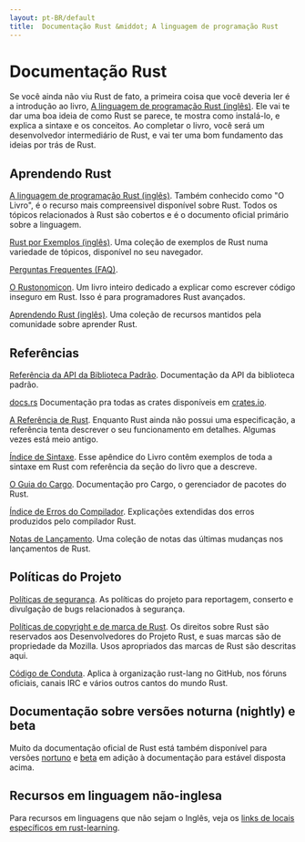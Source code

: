 ```yaml
---
layout: pt-BR/default
title:  Documentação Rust &middot; A linguagem de programação Rust
---
```


# Documentação Rust

Se você ainda não viu Rust de fato, a primeira coisa que você deveria ler é a
introdução ao livro, [A linguagem de programação Rust (inglês)][book]. Ele vai
te dar uma boa ideia de como Rust se parece, te mostra como instalá-lo, e explica
a sintaxe e os conceitos. Ao completar o livro, você será um desenvolvedor intermediário
de Rust, e vai ter uma bom fundamento das ideias por trás de Rust.

## Aprendendo Rust

[A linguagem de programação Rust (inglês)][book]. Também conhecido como "O Livro",
é o recurso mais compreensivel disponível sobre Rust. Todos os tópicos relacionados
à Rust são cobertos e é o documento oficial primário sobre a linguagem.

[Rust por Exemplos (inglês)][rbe]. Uma coleção de exemplos de Rust numa variedade
de tópicos, disponível no seu navegador.

[Perguntas Frequentes (FAQ)][faq].

[O Rustonomicon][nomicon]. Um livro inteiro dedicado a explicar como escrever código
inseguro em Rust. Isso é para programadores Rust avançados.

[Aprendendo Rust (inglês)][rust-learning]. Uma coleção de recursos mantidos pela comunidade sobre
aprender Rust.

[book]: https://doc.rust-lang.org/book/
[rbe]: http://rustbyexample.com
[faq]: faq.html
[nomicon]: https://doc.rust-lang.org/nomicon/
[rust-learning]: https://github.com/ctjhoa/rust-learning

## Referências

[Referência da API da Biblioteca Padrão][api]. Documentação da API da biblioteca padrão.

[docs.rs] Documentação pra todas as crates disponíveis em [crates.io].

[A Referência de Rust][ref]. Enquanto Rust ainda não possui uma especificação, a referência
tenta descrever o seu funcionamento em detalhes. Algumas vezes está meio antigo.

[Índice de Sintaxe][syn]. Esse apêndice do Livro contêm exemplos de toda a sintaxe em Rust
com referência da seção do livro que a descreve.

[O Guia do Cargo][cargo]. Documentação pro Cargo, o gerenciador de pacotes do Rust.

[Índice de Erros do Compilador][err]. Explicações extendidas dos erros produzidos pelo compilador Rust.

[Notas de Lançamento][release_notes]. Uma coleção de notas das últimas mudanças nos lançamentos de Rust.

[api]: https://doc.rust-lang.org/std/
[syn]: https://doc.rust-lang.org/book/syntax-index.html
[ref]: https://doc.rust-lang.org/reference
[cargo]: http://doc.crates.io/guide.html
[err]: https://doc.rust-lang.org/error-index.html
[release_notes]: https://github.com/rust-lang/rust/blob/master/RELEASES.md
[docs.rs]: https://docs.rs
[crates.io]: https://crates.io

## Políticas do Projeto

[Políticas de segurança][security]. As políticas do projeto para reportagem, conserto e divulgação
de bugs relacionados à segurança.

[Políticas de copyright e de marca de Rust][legal]. Os direitos sobre Rust são reservados aos
Desenvolvedores do Projeto Rust, e suas marcas são de propriedade da Mozilla. Usos apropriados
das marcas de Rust são descritas aqui.

[Código de Conduta][coc]. Aplica à organização rust-lang no GitHub, nos fóruns oficiais,
canais IRC e vários outros cantos do mundo Rust.

[security]: security.html
[legal]: legal.html
[coc]: https://www.rust-lang.org/conduct.html

## Documentação sobre versões noturna (nightly) e beta

Muito da documentação oficial de Rust está também disponível para
versões [nortuno][nightly] e [beta] em adição à documentação para estável disposta acima.

[nightly]: https://doc.rust-lang.org/nightly/
[beta]: https://doc.rust-lang.org/beta/

## Recursos em linguagem não-inglesa

Para recursos em linguagens que não sejam o Inglês,
veja os [links de locais específicos em rust-learning][locale].

[locale]: https://github.com/ctjhoa/rust-learning#locale-links
